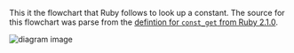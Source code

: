 This it the flowchart that Ruby follows to look up a constant.
The source for this flowchart was parse from the [defintion for `const_get` from Ruby 2.1.0](https://ruby-doc.org/core-2.1.0/Module.html#method-i-const_get).


<!---
```diagram
graph TD

subgraph Entry
  ARG[argc = num args, argv = args, mod = Module Called From]
end

subgraph Return
  Return[return module]
end

subgraph ArgsParsing
  ARG -- argc = 1 -\->NAME[name=arg, recursive=true]
  ARG -- argc > 1 -\->   rb_scan_args[name, recursive = pull from args]
end

subgraph Errors
  rb_eNameError[rb_eNameError wrong constant name]
  rb_name_error[rb_name_error: wrong constant name]
  rb_eTypeError[rb_eTypeError: does not refer to class/module]
  rv_name_error2[rb_name_error: uninitialized constant]
end

subgraph SYMBOL_P
  NAME -\-> SYMBOL_P?
  rb_scan_args -\-> SYMBOL_P?

  SYMBOL_P? -- name is symbol -\->   rb_is_const_id[is constant a method id?]
  rb_is_const_id -- false -\-> rb_name_error
  rb_is_const_id -- true -\-> RTEST[mod = RTEST ? rb_const_get : rb_const_get_at]
  RTEST-\->Return
end

subgraph Encoding
  SYMBOL_P? -- name is not a symbol -\->CheckEncoding[path = name, encoding from path]
  CheckEncoding -- Not ASCII Compatible -\-> rb_eNameError
end

subgraph FindIDLoop
  Loop[pointer < p_end]--false-\->Return
  Loop--true-\->Loop2

  Loop2--true, pointer += 1-\->Loop2

  Loop2--false-\->CheckforColon[pointer == p_begin, aka is the first character still ':']
  CheckforColon--true-\->rb_name_error
  CheckforColon--false-\->rb_check_id_cstr[rb_check_id_cstr TODO, id = something]
  rb_check_id_cstr-\->CheckPointer2[pointer not at the end? and first char is :]
  CheckPointer2--true-\->CheckPointer2_1[pointer + 2 is > end or the second char is not ':']
  CheckPointer2_1--true-\->rb_name_error
  CheckPointer2_1--false-\->SkipDoubleColon[pointer += 2, p_begin = pointer]
  SkipDoubleColon-\->ClassModuleCheck[is mod a class or module?]
  CheckPointer2-\->ClassModuleCheck
  ClassModuleCheck--false-\->rb_eTypeError
  ClassModuleCheck--true-\->IdCheck[is id nil?]
  IdCheck--false-\->idConstCheck[is id a constant?]
  idConstCheck--false-\->rb_name_error
  idConstCheck--true-\->ResolveMod[mod = rb_const_get OR rb_const_get_at]
  IdCheck--true-\->ConstCheckId[part is uppercase OR part is not a constant]
  ConstCheckId--false-\->CheckClassForConst[is const defined in class?]
  ConstCheckId--true-\->rb_name_error
  CheckClassForConst--true-\->SetIdPart[id = part]
  SetIdPart-\->idConstCheck
  CheckClassForConst--false-\->rv_name_error2
  ResolveMod-\->Loop
end

subgraph DirectConstant
  DirectConstantCheck[Check if first 2 chars are ::]--true-\->SetDirect[pointer += 2, p_begin = pointer, mod = Object. Basically remove the ::, set beginning after. This implies the module will be Object]
  SetDirect-\->Loop
  DirectConstantCheck--false-\->Loop
end

CheckEncoding-\->InitalizePathVars[pointer=beginning of path, p_begin = pointer, p_eng = pointer + length of path]

subgraph CheckLength??TODO
  InitalizePathVars-\->PathLength[Path is empty or nil?]
  PathLength --true-\-> rb_eNameError
  PathLength --false-\-> DirectConstantCheck
end

%% Styling
classDef error fill:#FFCCCC;
class rb_name_error error;
class rb_eNameError error;
class rb_eTypeError error;
class rv_name_error2 error;
```
--->

<img src='https://jules2689.github.io/gitcdn/images/website/images/diagram/92aa935635236bf4f8412ece7cd8cf95.png' alt='diagram image' class='hide-on-website'>

<div id="svg_element" data="/computers/rails/const_get.svg" transform="matrix(0.6038552522659302,0,0,0.6038552522659302,-127.64702339933865,-146.4327788028604)"></div>
